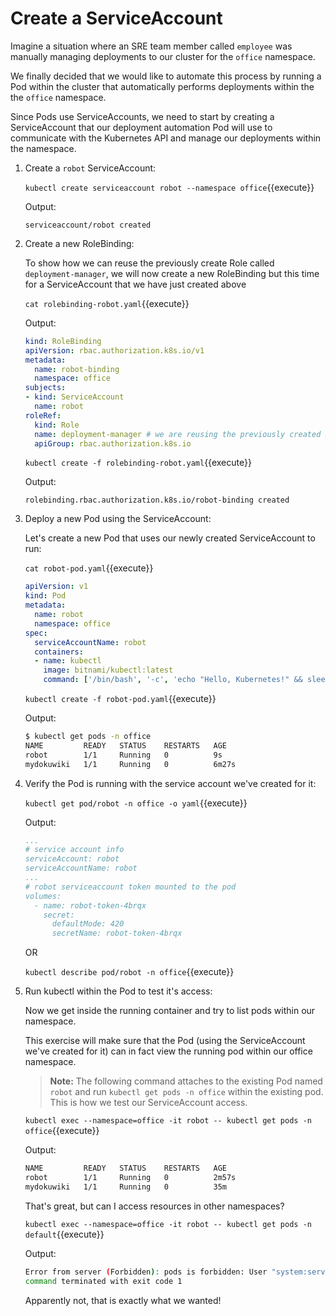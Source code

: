 # Create a ServiceAccount

Imagine a situation where an SRE team member called `employee` was manually managing deployments to our cluster for the `office` namespace. 

We finally decided that we would like to automate this process by running a Pod within the cluster that automatically performs deployments within the the `office` namespace.

Since Pods use ServiceAccounts, we need to start by creating a ServiceAccount that our deployment automation Pod will use to communicate with the Kubernetes API and manage our deployments within the namespace.

1. Create a `robot` ServiceAccount:
   
    `kubectl create serviceaccount robot --namespace office`{{execute}}

    Output:
    
    `serviceaccount/robot created`

2. Create a new RoleBinding:
    
    To show how we can reuse the previously create Role called `deployment-manager`, we will now create a new RoleBinding but this time for a ServiceAccount that we have just created above

    `cat rolebinding-robot.yaml`{{execute}}
    
    Output:

    ```yaml
    kind: RoleBinding
    apiVersion: rbac.authorization.k8s.io/v1
    metadata:
      name: robot-binding
      namespace: office
    subjects:
    - kind: ServiceAccount
      name: robot
    roleRef:
      kind: Role
      name: deployment-manager # we are reusing the previously created Role
      apiGroup: rbac.authorization.k8s.io
    ```

    `kubectl create -f rolebinding-robot.yaml`{{execute}}

    Output:

    ```
    rolebinding.rbac.authorization.k8s.io/robot-binding created
    ```

3. Deploy a new Pod using the ServiceAccount:

    Let's create a new Pod that uses our newly created ServiceAccount to run:

    `cat robot-pod.yaml`{{execute}}

    ```yaml
    apiVersion: v1
    kind: Pod
    metadata:
      name: robot
      namespace: office
    spec:
      serviceAccountName: robot
      containers:
      - name: kubectl
        image: bitnami/kubectl:latest
        command: ['/bin/bash', '-c', 'echo "Hello, Kubernetes!" && sleep 3600']
    ```

    `kubectl create -f robot-pod.yaml`{{execute}}

    Output:

    ```bash
    $ kubectl get pods -n office
    NAME         READY   STATUS    RESTARTS   AGE
    robot        1/1     Running   0          9s
    mydokuwiki   1/1     Running   0          6m27s
    ```

4. Verify the Pod is running with the service account we've created for it:

    `kubectl get pod/robot -n office -o yaml`{{execute}}

    Output:

    ```yaml
    ...
    # service account info
    serviceAccount: robot
    serviceAccountName: robot
    ...
    # robot serviceaccount token mounted to the pod
    volumes:
      - name: robot-token-4brqx
        secret:
          defaultMode: 420
          secretName: robot-token-4brqx
    ```

    OR

    `kubectl describe pod/robot -n office`{{execute}}

5. Run kubectl within the Pod to test it's access:

    Now we get inside the running container and try to list pods within our namespace. 
    
    This exercise will make sure that the Pod (using the ServiceAccount we've created for it) can in fact view the running pod within our office namespace.

    > **Note:** The following command attaches to the existing Pod named `robot` and run `kubectl get pods -n office` within the existing pod. This is how we test our ServiceAccount access.

    `kubectl exec --namespace=office -it robot -- kubectl get pods -n office`{{execute}}

    Output:

    ```bash
    NAME         READY   STATUS    RESTARTS   AGE
    robot        1/1     Running   0          2m57s
    mydokuwiki   1/1     Running   0          35m
    ```

    That's great, but can I access resources in other namespaces?

    `kubectl exec --namespace=office -it robot -- kubectl get pods -n default`{{execute}}

    Output:

    ```bash
    Error from server (Forbidden): pods is forbidden: User "system:serviceaccount:office:robot" cannot list resource "pods" in API group "" in the namespace "default"
    command terminated with exit code 1
    ```

    Apparently not, that is exactly what we wanted!
